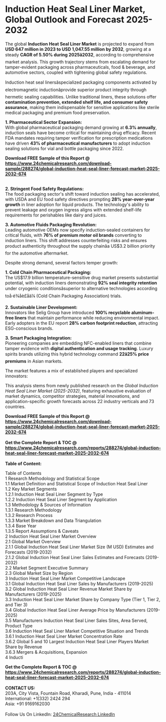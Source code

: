 <h1>Induction Heat Seal Liner Market, Global Outlook and Forecast 2025-2032</h1><p>The global <strong>Induction Heat Seal Liner Market</strong> is projected to expand from <strong>USD 647 million in 2023 to USD 1,047.55 million by 2032</strong>, growing at a steady <strong>CAGR of 5.50% during 2025â2032</strong>, according to comprehensive market analysis. This growth trajectory stems from escalating demand for tamper-evident packaging across pharmaceuticals, food &amp; beverage, and automotive sectors, coupled with tightening global safety regulations.</p><p>Induction heat seal linersâspecialized packaging components activated by electromagnetic inductionâprovide superior product integrity through hermetic sealing capabilities. Unlike traditional liners, these solutions offer <strong>contamination prevention, extended shelf life, and consumer safety assurance</strong>, making them indispensable for sensitive applications like sterile medical packaging and premium food preservation.</p><p><strong>1. Pharmaceutical Sector Expansion:</strong><br>
With global pharmaceutical packaging demand growing at <strong>6.3% annually</strong>, induction seals have become critical for maintaining drug efficacy. Recent FDA mandates requiring tamper verification for prescription medications have driven <strong>43% of pharmaceutical manufacturers</strong> to adopt induction sealing solutions for vial and bottle packaging since 2022.</p><div><b>Download FREE Sample of this Report @ 
            <a href="https://www.24chemicalresearch.com/download-sample/288274/global-induction-heat-seal-liner-forecast-market-2025-2032-674">
            https://www.24chemicalresearch.com/download-sample/288274/global-induction-heat-seal-liner-forecast-market-2025-2032-674</a></b></div><br><p><strong>2. Stringent Food Safety Regulations:</strong><br>
The food packaging sector's shift toward induction sealing has accelerated, with USDA and EU food safety directives prompting <strong>28% year-over-year growth</strong> in liner adoption for liquid products. The technology's ability to prevent leakage and oxygen ingress aligns with extended shelf-life requirements for perishables like dairy and juices.</p><p><strong>3. Automotive Fluids Packaging Revolution:</strong><br>
Leading automotive OEMs now specify induction-sealed containers for critical fluids, with <strong>76% of premium motor oil brands</strong> converting to induction liners. This shift addresses counterfeiting risks and ensures product authenticity throughout the supply chainâa US$3.2 billion priority for the automotive aftermarket.</p><p>Despite strong demand, several factors temper growth:</p><p><strong>1. Cold Chain Pharmaceutical Packaging:</strong><br>
The US$17.9 billion temperature-sensitive drug market presents substantial potential, with induction liners demonstrating <strong>92% seal integrity retention</strong> under cryogenic conditionsâsuperior to alternative technologies according toå·é¾åè£åä¼ (Cold Chain Packaging Association) trials.</p><p><strong>2. Sustainable Liner Development:</strong><br>
Innovators like Selig Group have introduced <strong>100% recyclable aluminum-free liners</strong> that maintain performance while reducing environmental impact. Early adopters in the EU report <strong>28% carbon footprint reduction</strong>, attracting ESG-conscious brands.</p><p><strong>3. Smart Packaging Integration:</strong><br>
Pioneering companies are embedding NFC-enabled liners that combine tamper evidence with <strong>digital authentication and usage tracking</strong>. Luxury spirits brands utilizing this hybrid technology command <strong>22â25% price premiums</strong> in Asian markets.</p><p>The market features a mix of established players and specialized innovators:</p><p>This analysis stems from newly published research on the <em>Global Induction Heat Seal Liner Market (2025-2032)</em>, featuring exhaustive evaluation of market dynamics, competitor strategies, material innovations, and application-specific growth forecasts across 22 industry verticals and 73 countries.</p><div><b>Download FREE Sample of this Report @ 
            <a href="https://www.24chemicalresearch.com/download-sample/288274/global-induction-heat-seal-liner-forecast-market-2025-2032-674">
            https://www.24chemicalresearch.com/download-sample/288274/global-induction-heat-seal-liner-forecast-market-2025-2032-674</a></b></div><br><div><b>Get the Complete Report & TOC @ 
            <a href="https://www.24chemicalresearch.com/reports/288274/global-induction-heat-seal-liner-forecast-market-2025-2032-674">
            https://www.24chemicalresearch.com/reports/288274/global-induction-heat-seal-liner-forecast-market-2025-2032-674</a></b></div><br>
            <b>Table of Content:</b><p>Table of Contents<br />
1 Research Methodology and Statistical Scope<br />
1.1 Market Definition and Statistical Scope of Induction Heat Seal Liner<br />
1.2 Key Market Segments<br />
1.2.1 Induction Heat Seal Liner Segment by Type<br />
1.2.2 Induction Heat Seal Liner Segment by Application<br />
1.3 Methodology & Sources of Information<br />
1.3.1 Research Methodology<br />
1.3.2 Research Process<br />
1.3.3 Market Breakdown and Data Triangulation<br />
1.3.4 Base Year<br />
1.3.5 Report Assumptions & Caveats<br />
2 Induction Heat Seal Liner Market Overview<br />
2.1 Global Market Overview<br />
2.1.1 Global Induction Heat Seal Liner Market Size (M USD) Estimates and Forecasts (2019-2032)<br />
2.1.2 Global Induction Heat Seal Liner Sales Estimates and Forecasts (2019-2032)<br />
2.2 Market Segment Executive Summary<br />
2.3 Global Market Size by Region<br />
3 Induction Heat Seal Liner Market Competitive Landscape<br />
3.1 Global Induction Heat Seal Liner Sales by Manufacturers (2019-2025)<br />
3.2 Global Induction Heat Seal Liner Revenue Market Share by Manufacturers (2019-2025)<br />
3.3 Induction Heat Seal Liner Market Share by Company Type (Tier 1, Tier 2, and Tier 3)<br />
3.4 Global Induction Heat Seal Liner Average Price by Manufacturers (2019-2025)<br />
3.5 Manufacturers Induction Heat Seal Liner Sales Sites, Area Served, Product Type<br />
3.6 Induction Heat Seal Liner Market Competitive Situation and Trends<br />
3.6.1 Induction Heat Seal Liner Market Concentration Rate<br />
3.6.2 Global 5 and 10 Largest Induction Heat Seal Liner Players Market Share by Revenue<br />
3.6.3 Mergers & Acquisitions, Expansion<br />
4 Inducti</p><div><b>Get the Complete Report & TOC @ 
            <a href="https://www.24chemicalresearch.com/reports/288274/global-induction-heat-seal-liner-forecast-market-2025-2032-674">
            https://www.24chemicalresearch.com/reports/288274/global-induction-heat-seal-liner-forecast-market-2025-2032-674</a></b></div><br><b>CONTACT US:</b><br>
            203A, City Vista, Fountain Road, Kharadi, Pune, India - 411014<br>
            International: +1(332) 2424 294<br>
            Asia: +91 9169162030 <br><br>
            Follow Us On LinkedIn: <a href="https://www.linkedin.com/company/24chemicalresearch/">24ChemicalResearch LinkedIn</a>
